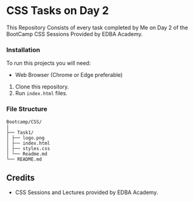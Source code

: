 # CSS Tasks on Day 2
This Repository Consists of every task completed by Me on Day 2 of the BootCamp CSS Sessions Provided by EDBA Academy.

### Installation
To run this projects you will need:
- Web Browser (Chrome or Edge preferable)

1. Clone this repository.
2. Run `index.html` files.

### File Structure
```
Bootcamp/CSS/
│
├── Task1/
│ ├── logo.png
│ ├── index.html
│ ├── styles.css
│ └── Readme.md
└── README.md
```

## Credits
- CSS Sessions and Lectures provided by EDBA Academy.
